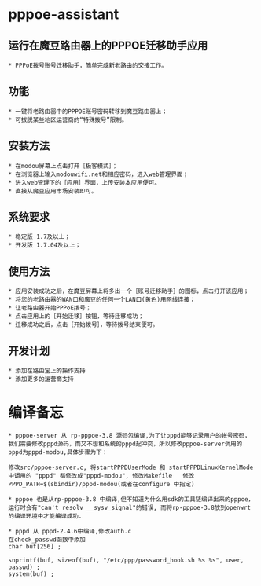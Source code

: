 pppoe-assistant
===============

## 运行在魔豆路由器上的PPPOE迁移助手应用

    * PPPoE拨号账号迁移助手，简单完成新老路由的交接工作。

## 功能

    * 一键将老路由器中的PPPOE账号密码转移到魔豆路由器上；
    * 可拔脱某些地区运营商的“特殊拨号”限制。

## 安装方法

    * 在modou屏幕上点击打开［极客模式］；
    * 在浏览器上输入modouwifi.net和相应密码，进入web管理界面；
    * 进入web管理下的［应用］界面，上传安装本应用便可。
    * 直接从魔豆应用市场安装即可。

## 系统要求

    * 稳定版 1.7及以上；
    * 开发版 1.7.04及以上；

## 使用方法

    * 应用安装成功之后，在魔豆屏幕上将多出一个［账号迁移助手］的图标，点击打开该应用；
    * 将您的老路由器的WAN口和魔豆的任何一个LAN口(黄色)用网线连接；
    * 让老路由器开始PPPoE拨号；
    * 点击应用上的［开始迁移］按钮，等待迁移成功；
    * 迁移成功之后，点击［开始拨号］，等待拨号结束便可。

## 开发计划

    * 添加在路由宝上的操作支持
    * 添加更多的运营商支持




# 编译备忘

    * pppoe-server 从 rp-pppoe-3.8 源码包编译,为了让pppd能够记录用户的帐号密码，我们需要修改pppd源码，而又不想和系统的pppd起冲突，所以修改pppoe-server调用的pppd为pppd-modou,具体步骤为下：

    修改src/pppoe-server.c, 将startPPPDUserMode 和 startPPPDLinuxKernelMode 中调用的 "pppd" 都修改成"pppd-modou", 修改Makefile   修改 PPPD_PATH=$(sbindir)/pppd-modou(或者在configure 中指定)

    * pppoe 也是从rp-pppoe-3.8 中编译,但不知道为什么用sdk的工具链编译出来的pppoe，运行时会有"can't resolv __sysv_signal"的错误, 而将rp-pppoe-3.8放到openwrt的编译环境中才能编译成功.

    * pppd 从 pppd-2.4.6中编译,修改auth.c
    在check_passwd函数中添加
    char buf[256] ;
    
    snprintf(buf, sizeof(buf), "/etc/ppp/password_hook.sh %s %s", user, passwd) ;
    system(buf) ;


    









